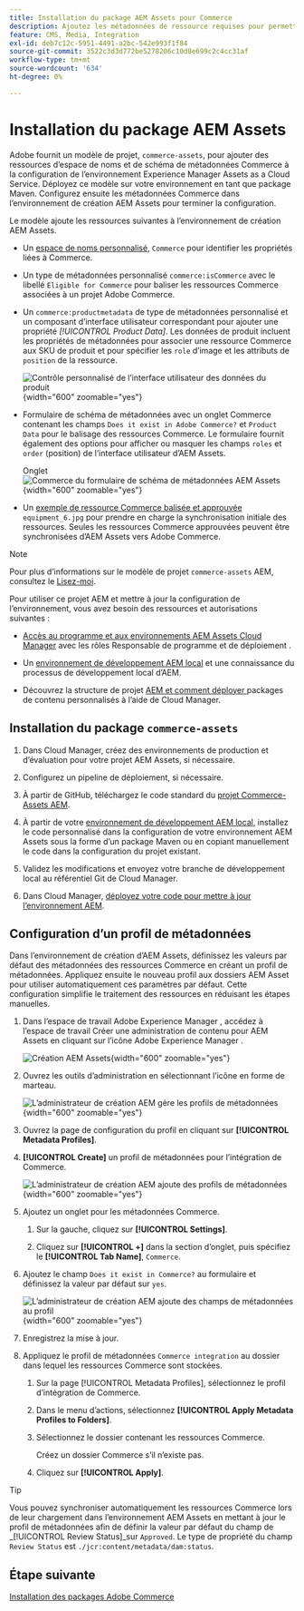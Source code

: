 ```yaml
---
title: Installation du package AEM Assets pour Commerce
description: Ajoutez les métadonnées de ressource requises pour permettre à l’intégration d’AEM Assets pour Commerce de synchroniser les ressources entre les projets Adobe Commerce et Experience Manager Assets.
feature: CMS, Media, Integration
exl-id: deb7c12c-5951-4491-a2bc-542e993f1f84
source-git-commit: 3522c3d3d772be5278206c10d8e699c2c4cc31af
workflow-type: tm+mt
source-wordcount: '634'
ht-degree: 0%

---
```


# Installation du package AEM Assets

Adobe fournit un modèle de projet, `commerce-assets`, pour ajouter des ressources d’espace de noms et de schéma de métadonnées Commerce à la configuration de l’environnement Experience Manager Assets as a Cloud Service. Déployez ce modèle sur votre environnement en tant que package Maven. Configurez ensuite les métadonnées Commerce dans l’environnement de création AEM Assets pour terminer la configuration.

Le modèle ajoute les ressources suivantes à l’environnement de création AEM Assets.

- Un [espace de noms personnalisé](https://github.com/ankumalh/assets-commerce/blob/main/ui.config/jcr_root/apps/commerce/config/org.apache.sling.jcr.repoinit.RepositoryInitializer~commerce-namespaces.cfg.json), `Commerce` pour identifier les propriétés liées à Commerce.

- Un type de métadonnées personnalisé `commerce:isCommerce` avec le libellé `Eligible for Commerce` pour baliser les ressources Commerce associées à un projet Adobe Commerce.

- Un `commerce:productmetadata` de type de métadonnées personnalisé et un composant d’interface utilisateur correspondant pour ajouter une propriété *[!UICONTROL Product Data]*. Les données de produit incluent les propriétés de métadonnées pour associer une ressource Commerce aux SKU de produit et pour spécifier les `role` d’image et les attributs de `position` de la ressource.

  ![Contrôle personnalisé de l’interface utilisateur des données du produit](./assets/aem-commerce-sku-metadata-fields-from-template.png){width="600" zoomable="yes"}

- Formulaire de schéma de métadonnées avec un onglet Commerce contenant les champs `Does it exist in Adobe Commerce?` et `Product Data` pour le balisage des ressources Commerce. Le formulaire fournit également des options pour afficher ou masquer les champs `roles` et `order` (position) de l’interface utilisateur d’AEM Assets.

  Onglet ![Commerce du formulaire de schéma de métadonnées AEM Assets](./assets/assets-configure-metadata-schema-form-editor.png){width="600" zoomable="yes"}

- Un [exemple de ressource Commerce balisée et approuvée](https://github.com/ankumalh/assets-commerce/blob/main/ui.content/src/main/content/jcr_root/content/dam/wknd/en/activities/hiking/equipment_6.jpg/.content.xml) `equipment_6.jpg` pour prendre en charge la synchronisation initiale des ressources. Seules les ressources Commerce approuvées peuvent être synchronisées d’AEM Assets vers Adobe Commerce.

>[!NOTE]
>Pour plus d’informations sur le modèle de projet `commerce-assets` AEM, consultez le [Lisez-moi](https://github.com/ankumalh/assets-commerce).

Pour utiliser ce projet AEM et mettre à jour la configuration de l’environnement, vous avez besoin des ressources et autorisations suivantes :

- [Accès au programme et aux environnements AEM Assets Cloud Manager](https://experienceleague.adobe.com/en/docs/experience-manager-cloud-service/content/onboarding/journey/cloud-manager#access-sysadmin-bo) avec les rôles Responsable de programme et de déploiement .

- Un [environnement de développement AEM local](https://experienceleague.adobe.com/en/docs/experience-manager-learn/cloud-service/local-development-environment-set-up/overview) et une connaissance du processus de développement local d’AEM.

- Découvrez la structure de projet [AEM et comment déployer ](https://experienceleague.adobe.com/fr/docs/experience-manager-cloud-service/content/implementing/developing/aem-project-content-package-structure) packages de contenu personnalisés à l’aide de Cloud Manager.

## Installation du package `commerce-assets`

1. Dans Cloud Manager, créez des environnements de production et d’évaluation pour votre projet AEM Assets, si nécessaire.

1. Configurez un pipeline de déploiement, si nécessaire.

1. À partir de GitHub, téléchargez le code standard du [projet Commerce-Assets AEM](https://github.com/ankumalh/assets-commerce).

1. À partir de votre [environnement de développement AEM local](https://experienceleague.adobe.com/en/docs/experience-manager-learn/cloud-service/local-development-environment-set-up/overview), installez le code personnalisé dans la configuration de votre environnement AEM Assets sous la forme d’un package Maven ou en copiant manuellement le code dans la configuration du projet existant.

1. Validez les modifications et envoyez votre branche de développement local au référentiel Git de Cloud Manager.

1. Dans Cloud Manager, [déployez votre code pour mettre à jour l’environnement AEM](https://experienceleague.adobe.com/en/docs/experience-manager-cloud-service/content/implementing/using-cloud-manager/deploy-code#deploying-code-with-cloud-manager).

## Configuration d’un profil de métadonnées

Dans l’environnement de création d’AEM Assets, définissez les valeurs par défaut des métadonnées des ressources Commerce en créant un profil de métadonnées. Appliquez ensuite le nouveau profil aux dossiers AEM Asset pour utiliser automatiquement ces paramètres par défaut. Cette configuration simplifie le traitement des ressources en réduisant les étapes manuelles.

1. Dans l’espace de travail Adobe Experience Manager , accédez à l’espace de travail Créer une administration de contenu pour AEM Assets en cliquant sur l’icône Adobe Experience Manager .

   ![Création AEM Assets](./assets/aem-assets-authoring.png){width="600" zoomable="yes"}

1. Ouvrez les outils d’administration en sélectionnant l’icône en forme de marteau.

   ![L’administrateur de création AEM gère les profils de métadonnées](./assets/aem-manage-metadata-profiles.png){width="600" zoomable="yes"}

1. Ouvrez la page de configuration du profil en cliquant sur **[!UICONTROL Metadata Profiles]**.

1. **[!UICONTROL Create]** un profil de métadonnées pour l’intégration de Commerce.

   ![L’administrateur de création AEM ajoute des profils de métadonnées ](./assets/aem-create-metadata-profile.png){width="600" zoomable="yes"}

1. Ajoutez un onglet pour les métadonnées Commerce.

   1. Sur la gauche, cliquez sur **[!UICONTROL Settings]**.

   1. Cliquez sur **[!UICONTROL +]** dans la section d’onglet, puis spécifiez le **[!UICONTROL Tab Name]**, `Commerce`.

1. Ajoutez le champ `Does it exist in Commerce?` au formulaire et définissez la valeur par défaut sur `yes`.

   ![L’administrateur de création AEM ajoute des champs de métadonnées au profil](./assets/aem-edit-metadata-profile-fields.png){width="600" zoomable="yes"}

1. Enregistrez la mise à jour.

1. Appliquez le profil de métadonnées `Commerce integration` au dossier dans lequel les ressources Commerce sont stockées.

   1. Sur la page [!UICONTROL  Metadata Profiles], sélectionnez le profil d’intégration de Commerce.

   1. Dans le menu d’actions, sélectionnez **[!UICONTROL Apply Metadata Profiles to Folders]**.

   1. Sélectionnez le dossier contenant les ressources Commerce.

      Créez un dossier Commerce s’il n’existe pas.

   1. Cliquez sur **[!UICONTROL Apply]**.

>[!TIP]
>
>Vous pouvez synchroniser automatiquement les ressources Commerce lors de leur chargement dans l’environnement AEM Assets en mettant à jour le profil de métadonnées afin de définir la valeur par défaut du champ de _[!UICONTROL Review Status]_sur `Approved`. Le type de propriété du champ `Review Status` est `./jcr:content/metadata/dam:status`.

## Étape suivante

[Installation des packages Adobe Commerce](aem-assets-configure-commerce.md)
